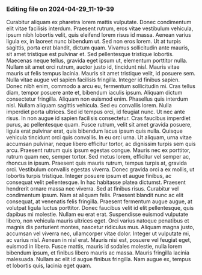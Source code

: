 ### Editing file on 2024-04-29_11-19-39

Curabitur aliquam ex pharetra lorem mattis vulputate. Donec condimentum elit vitae facilisis interdum. Praesent rutrum, eros vitae vestibulum vehicula, ipsum nibh lobortis velit, quis eleifend lorem risus id massa. Aenean varius ligula ex, in laoreet nunc bibendum ut. Sed non eros lorem. Ut at turpis sagittis, porta erat blandit, dictum quam. Vivamus sollicitudin ante mauris, sit amet tristique est pulvinar et. Sed pellentesque tristique lobortis. Maecenas neque tellus, gravida eget ipsum ut, elementum porttitor nulla. Nullam sit amet orci rutrum, auctor justo id, tincidunt nisl. Mauris vitae mauris ut felis tempus lacinia.
Mauris sit amet tristique velit, id posuere sem. Nulla vitae augue vel sapien facilisis fringilla. Integer id finibus sapien. Donec nibh enim, commodo a arcu eu, fermentum sollicitudin mi. Cras tellus diam, tempor posuere ante et, bibendum iaculis ipsum. Aliquam dictum consectetur fringilla. Aliquam non euismod enim. Phasellus quis interdum nisl. Nullam aliquam sagittis vehicula. Sed eu convallis lorem. Nulla imperdiet porta ultrices. Sed id tempus orci, id feugiat nunc.
Ut nec ante risus. In non augue id sapien facilisis consectetur. Cras faucibus imperdiet purus, ac pellentesque quam. Fusce rutrum, velit sit amet gravida posuere, ligula erat pulvinar erat, quis bibendum lacus ipsum quis nulla. Quisque vehicula tincidunt orci quis convallis. In eu orci urna. Ut aliquam, urna vitae accumsan pulvinar, neque libero efficitur tortor, ac dignissim turpis sem quis arcu. Praesent rutrum quis ipsum egestas congue. Mauris nec ex porttitor, rutrum quam nec, semper tortor. Sed metus lorem, efficitur vel semper ac, rhoncus in ipsum. Praesent quis mauris rutrum, tempus turpis at, gravida orci.
Vestibulum convallis egestas viverra. Donec gravida orci a ex mollis, ut lobortis turpis tristique. Integer posuere ipsum et augue finibus, ac consequat velit pellentesque. In hac habitasse platea dictumst. Praesent hendrerit ornare massa nec viverra. Sed at finibus risus. Curabitur vel condimentum ipsum. Nam at aliquam felis. Praesent blandit nunc ac elit consequat, at venenatis felis fringilla.
Praesent fermentum augue augue, at volutpat ligula luctus porttitor. Donec faucibus velit id elit pellentesque, quis dapibus mi molestie. Nullam eu erat erat. Suspendisse euismod vulputate libero, non vehicula mauris ultrices eget. Orci varius natoque penatibus et magnis dis parturient montes, nascetur ridiculus mus. Aliquam magna justo, accumsan vel viverra nec, ullamcorper vitae dolor. Integer ut vulputate mi, ac varius nisl. Aenean in nisl erat. Mauris nisi est, posuere vel feugiat eget, euismod in libero. Fusce mattis, mauris id sodales molestie, nulla lorem bibendum ipsum, et finibus libero mauris ac massa. Mauris fringilla lacinia malesuada. Nullam ac elit id augue finibus fringilla. Nam augue ex, tempus et lobortis quis, lacinia eget quam.



